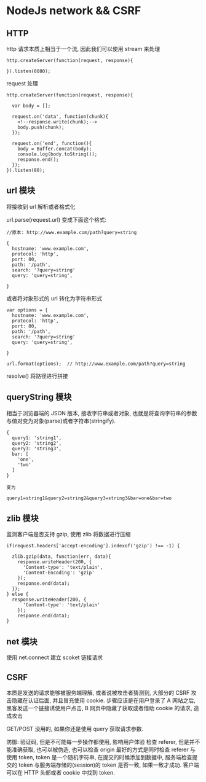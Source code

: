 # NodeJs network && CSRF

## HTTP
http 请求本质上相当于一个流, 因此我们可以使用 stream 来处理
```
http.createServer(function(request, response){

}).listen(8080);
```

request 处理
```
http.createServer(function(request, response){

  var body = [];

  request.on('data', function(chunk){
    <!--response.write(chunk);-->
    body.push(chunk);
  });

  request.on('end', function(){
    body = Buffer.concat(body);
    console.log(body.toString());
    response.end();
  });
}).listen(80);
```
## url 模块

将接收到 url 解析或者格式化

url.parse(request.url) 变成下面这个格式:
```
//原本: http://www.example.com/path?query=string

{
  hostname: 'www.example.com',
  protocol: 'http',
  port: 80,
  path: '/path',
  search: '?query=string'
  query: 'query=string',

}
```
或者将对象形式的 url 转化为字符串形式
```
var options = {
  hostname: 'www.example.com',
  protocol: 'http',
  port: 80,
  path: '/path',
  search: '?query=string'
  query: 'query=string',

}

url.format(options);  // http://www.example.com/path?query=string
```
resolve() 将路径进行拼接

## queryString 模块
相当于浏览器端的 JSON 版本, 接收字符串或者对象, 也就是将查询字符串的参数与值对变为对象(parse)或者字符串(stringify).
```
{
  query1: 'string1',
  query2: 'string2',
  query3: 'string3',
  bar: [
    'one',
    'two'
  ]
}

变为

query1=string1&query2=string2&query3=string3&bar=one&bar=two
```

## zlib 模块
监测客户端是否支持 gzip, 使用 zlib 将数据进行压缩
```
if(request.headers['accept-encoding'].indexof('gzip') !== -1) {

  zlib.gzip(data, function(err, data){
    response.writeHeader(200, {
      'Content-type': 'text/plain',
      'Content-Encoding': 'gzip'
    });
    response.end(data);
  });
} else {
  response.writeHeader(200, {
      'Content-type': 'text/plain'
    });
    response.end(data);
}
```

## net 模块
使用 net.connect 建立 scoket 链接请求

## CSRF

本质是发送的请求能够被服务端理解, 或者说被攻击者猜测到, 大部分的 CSRF 攻击隐藏在认证后面, 并且冒充使用 cookie.
步骤应该是在用户登录了 A 网站之后, 黑客发送一个链接诱使用户点击,  B 网页中隐藏了获取或者借助 cookie 的请求, 造成攻击

GET/POST 没用的, 如果你还是使用 query 获取请求参数.

防御:
验证码, 但是不可能每一步操作都使用, 影响用户体验
检查 referer, 但是并不能准确获取, 也可以被伪造, 也可以检查 origin
最好的方式是同时检查 referer 与使用 token, token 是一个随机字符串, 在提交的时候添加到数据中,
服务端检查提交的 token 与服务端存储的(session)的 token 是否一致, 如果一致才成功. 客户端可以在 HTTP 头部或者 cookie 中找到 token.
